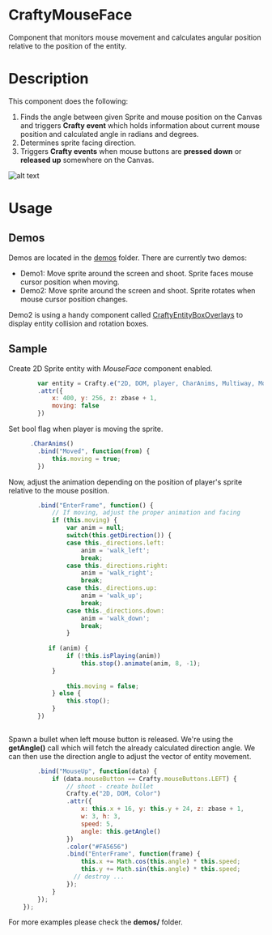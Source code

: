 CraftyMouseFace
===============

Component that monitors mouse movement and calculates angular position relative to the position of the entity.

# Description

This component does the following:

  1. Finds the angle between given Sprite and mouse position on the Canvas and triggers **Crafty event** which holds 
information about current mouse position and calculated angle in radians and degrees.
  2. Determines sprite facing direction.
  3. Triggers **Crafty events** when mouse buttons are **pressed down** or **released up** somewhere on the Canvas.

![alt text](http://i28.tinypic.com/2llj7e8.png "2D coordinates")

# Usage

## Demos

Demos are located in the [demos](https://github.com/petarov/CraftyMouseFace/tree/master/demos) folder. There are currently two demos:
  * Demo1: Move sprite around the screen and shoot. Sprite faces mouse cursor position when moving.
  * Demo2: Move sprite around the screen and shoot. Sprite rotates when mouse cursor position changes.

Demo2 is using a handy component called [CraftyEntityBoxOverlays](https://github.com/towbi/CraftyEntityBoxOverlays) to display entity collision and rotation boxes.

## Sample

Create 2D Sprite entity with *MouseFace* component enabled.

```javascript
    	var entity = Crafty.e("2D, DOM, player, CharAnims, Multiway, MouseFace")
        .attr({
            x: 400, y: 256, z: zbase + 1,
            moving: false
        })
```

Set bool flag when player is moving the sprite.

```javascript
      .CharAnims()
    	.bind("Moved", function(from) {
    		this.moving = true;
    	})
```

Now, adjust the animation depending on the position of player's sprite relative to the mouse position.

```javascript
    	.bind("EnterFrame", function() {
    		// If moving, adjust the proper animation and facing
    		if (this.moving) {
	    		var anim = null;
	    		switch(this.getDirection()) {
	    		case this._directions.left:
	    			anim = 'walk_left';
	    			break;
	    		case this._directions.right:
	    			anim = 'walk_right';
	    			break;
	    		case this._directions.up:
	    			anim = 'walk_up';
	    			break;
	    		case this._directions.down:
	    			anim = 'walk_down';
	    			break;    			
	    		}
	    		
           if (anim) {
            	if (!this.isPlaying(anim))
            		this.stop().animate(anim, 8, -1); 
        	}
	            
	            this.moving = false;
    		} else {
    			this.stop();
    		} 
    	})
      
```

Spawn a bullet when left mouse button is released. We're using the **getAngle()** call which will fetch the already calculated direction angle.
We can then use the direction angle to adjust the vector of entity movement.

```javascript
    	.bind("MouseUp", function(data) {
			if (data.mouseButton == Crafty.mouseButtons.LEFT) {
				// shoot - create bullet
				Crafty.e("2D, DOM, Color")
				.attr({
					x: this.x + 16, y: this.y + 24, z: zbase + 1,
					w: 3, h: 3,
					speed: 5,
					angle: this.getAngle()
				})
				.color("#FA5656")
				.bind("EnterFrame", function(frame) {
					this.x += Math.cos(this.angle) * this.speed;
					this.y += Math.sin(this.angle) * this.speed;
				  // destroy ...
				});
			}
		});
    });
```

For more examples please check the **demos/** folder.
